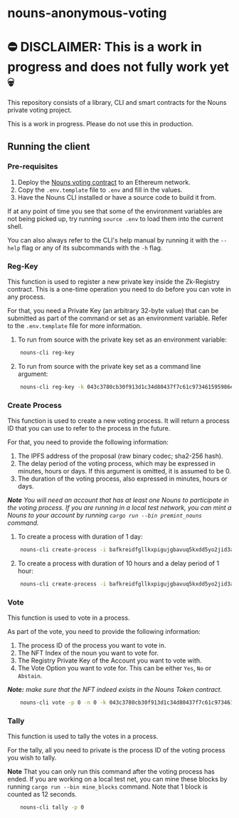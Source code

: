 # nouns-anonymous-voting

# ⛔ DISCLAIMER: This is a work in progress and does not fully work yet 💀

This repository consists of a library, CLI and smart contracts for the Nouns private voting project.

This is a work in progress. Please do not use this in production.

## Running the client

### Pre-requisites

1. Deploy the [Nouns voting contract](contracts/README.md) to an Ethereum network.
2. Copy the `.env.template` file to `.env` and fill in the values.
3. Have the Nouns CLI installed or have a source code to build it from.

If at any point of time you see that some of the environment variables are not being picked up, try
running `source .env` to load them into the current shell.

You can also always refer to the CLI's help manual by running it with the `--help` flag or any of its subcommands with
the `-h` flag.

### Reg-Key

This function is used to register a new private key inside the Zk-Registry contract. This is a one-time operation you
need to do before you can vote in any process.

For that, you need a Private Key (an arbitrary 32-byte value) that can be submitted as part of the command or set as an
environment variable. Refer to the `.env.template` file for more information.

1. To run from source with the private key set as an environment variable:

```bash
    nouns-cli reg-key
```

2. To run from source with the private key set as a command line argument:

```bash
    nouns-cli reg-key -k 043c3780cb30f913d1c34d80437f7c61c973461595986e899ee6a8171143db1d
```

### Create Process

This function is used to create a new voting process. It will return a process ID that you can use to refer to the
process in the future.

For that, you need to provide the following information:

1. The IPFS address of the proposal (raw binary codec; sha2-256 hash).
2. The delay period of the voting process, which may be expressed in minutes, hours or days. If this argument is omitted, it is assumed to be 0.
3. The duration of the voting process, also expressed in minutes, hours or days.

_**Note** You will need an account that has at least one Nouns to participate in the voting process. If you are running
in a local test network, you can mint a Nouns to your account by running `cargo run --bin premint_nouns`
command._

1. To create a process with duration of 1 day:

```bash
    nouns-cli create-process -i bafkreidfgllkxpigujgbavuq5kxdd5yo2jid3abzuxhwj7l6socllnd3m4 -d 1d
```

2. To create a process with duration of 10 hours and a delay period of 1 hour:

```bash
    nouns-cli create-process -i bafkreidfgllkxpigujgbavuq5kxdd5yo2jid3abzuxhwj7l6socllnd3m4 -s 1h -d 10h
```

### Vote

This function is used to vote in a process.

As part of the vote, you need to provide the following information:

1. The process ID of the process you want to vote in.
2. The NFT Index of the noun you want to vote for.
3. The Registry Private Key of the Account you want to vote with.
4. The Vote Option you want to vote for. This can be either `Yes`, `No` or `Abstain`.

_**Note:** make sure that the NFT indeed exists in the Nouns Token contract._

```bash
    nouns-cli vote -p 0 -n 0 -k 043c3780cb30f913d1c34d80437f7c61c973461595986e899ee6a8171143db1d -v y
```

### Tally

This function is used to tally the votes in a process.

For the tally, all you need to private is the process ID of the voting process you wish to tally.

**Note** That you can only run this command after the voting process has ended. If you are working on a local test net,
you can mine these blocks by running `cargo run --bin mine_blocks` command. Note that 1 block is counted as 12
seconds.

```bash
    nouns-cli tally -p 0
```


